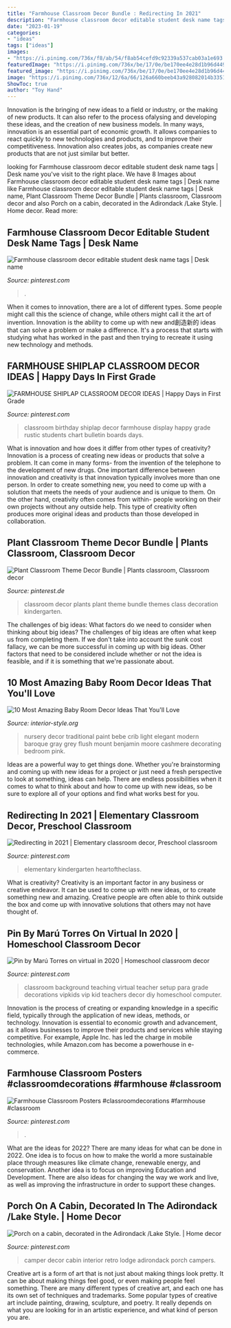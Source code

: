 ```yaml
---
title: "Farmhouse Classroom Decor Bundle : Redirecting In 2021"
description: "Farmhouse classroom decor editable student desk name tags"
date: "2023-01-19"
categories:
- "ideas"
tags: ["ideas"]
images:
- "https://i.pinimg.com/736x/f8/ab/54/f8ab54cefd9c92339a537cab03a1e693.jpg"
featuredImage: "https://i.pinimg.com/736x/be/17/0e/be170ee4e28d1b96d4498c3d4989dbb9.jpg"
featured_image: "https://i.pinimg.com/736x/be/17/0e/be170ee4e28d1b96d4498c3d4989dbb9.jpg"
image: "https://i.pinimg.com/736x/12/6a/66/126a660beeb43a928082014b3351e691.jpg"
ShowToc: true
author: "Toy Hand"
---
```



Innovation is the bringing of new ideas to a field or industry, or the making of new products. It can also refer to the process ofalysing and developing these ideas, and the creation of new business models. In many ways, innovation is an essential part of economic growth. It allows companies to react quickly to new technologies and products, and to improve their competitiveness. Innovation also creates jobs, as companies create new products that are not just similar but better.

	

		
looking for Farmhouse classroom decor editable student desk name tags | Desk name you've visit to the right place. We have 8 Images about Farmhouse classroom decor editable student desk name tags | Desk name like Farmhouse classroom decor editable student desk name tags | Desk name, Plant Classroom Theme Decor Bundle | Plants classroom, Classroom decor and also Porch on a cabin, decorated in the Adirondack /Lake Style. | Home decor. Read more:
		
    
## Farmhouse Classroom Decor Editable Student Desk Name Tags | Desk Name

<img loading=lazy src="https://i.pinimg.com/736x/6b/38/36/6b38360dd643b1824932082bd6db52f0.jpg" onerror="this.onerror=null;this.src='https://tse3.mm.bing.net/th?id=OIP.aUNlG5-tg9N7KavKQwMHOAHaOz&amp;pid=15.1';" alt="Farmhouse classroom decor editable student desk name tags | Desk name">

_Source: pinterest.com_

>. 

	

When it comes to innovation, there are a lot of different types. Some people might call this the science of change, while others might call it the art of invention. Innovation is the ability to come up with new and創造新的 ideas that can solve a problem or make a difference. It's a process that starts with studying what has worked in the past and then trying to recreate it using new technology and methods.

    
## FARMHOUSE SHIPLAP CLASSROOM DECOR IDEAS | Happy Days In First Grade

<img loading=lazy src="https://i.pinimg.com/736x/f8/ab/54/f8ab54cefd9c92339a537cab03a1e693.jpg" onerror="this.onerror=null;this.src='https://tse2.mm.bing.net/th?id=OIP.rAbGu1QdSdYI77quZ4rknAHaHa&amp;pid=15.1';" alt="FARMHOUSE SHIPLAP CLASSROOM DECOR IDEAS | Happy Days in First Grade">

_Source: pinterest.com_

>classroom birthday shiplap decor farmhouse display happy grade rustic students chart bulletin boards days. 

	

What is innovation and how does it differ from other types of creativity?
Innovation is a process of creating new ideas or products that solve a problem. It can come in many forms- from the invention of the telephone to the development of new drugs. 
One important difference between innovation and creativity is that innovation typically involves more than one person. In order to create something new, you need to come up with a solution that meets the needs of your audience and is unique to them. On the other hand, creativity often comes from within- people working on their own projects without any outside help. This type of creativity often produces more original ideas and products than those developed in collaboration.

    
## Plant Classroom Theme Decor Bundle | Plants Classroom, Classroom Decor

<img loading=lazy src="https://i.pinimg.com/736x/12/6a/66/126a660beeb43a928082014b3351e691.jpg" onerror="this.onerror=null;this.src='https://tse2.mm.bing.net/th?id=OIP.saccbCyOQx8NaNtEPT_wkgHaO0&amp;pid=15.1';" alt="Plant Classroom Theme Decor Bundle | Plants classroom, Classroom decor">

_Source: pinterest.de_

>classroom decor plants plant theme bundle themes class decoration kindergarten. 

	

The challenges of big ideas: What factors do we need to consider when thinking about big ideas?
The challenges of big ideas are often what keep us from completing them. If we don't take into account the sunk cost fallacy, we can be more successful in coming up with big ideas. Other factors that need to be considered include whether or not the idea is feasible, and if it is something that we're passionate about.

    
## 10 Most Amazing Baby Room Decor Ideas That You&#039;ll Love

<img loading=lazy src="http://interior-style.org/wp-content/uploads/2020/01/Traditional-Baby-Room-Decor.jpg" onerror="this.onerror=null;this.src='https://tse1.mm.bing.net/th?id=OIP.7uwO8JnR0gjdOCZxmTsNHwHaLH&amp;pid=15.1';" alt="10 Most Amazing Baby Room Decor Ideas That You&#039;ll Love">

_Source: interior-style.org_

>nursery decor traditional paint bebe crib light elegant modern baroque gray grey flush mount benjamin moore cashmere decorating bedroom pink. 

	

Ideas are a powerful way to get things done. Whether you're brainstorming and coming up with new ideas for a project or just need a fresh perspective to look at something, ideas can help. There are endless possibilities when it comes to what to think about and how to come up with new ideas, so be sure to explore all of your options and find what works best for you.

    
## Redirecting In 2021 | Elementary Classroom Decor, Preschool Classroom

<img loading=lazy src="https://i.pinimg.com/736x/15/e9/bd/15e9bd3f4df83b9ef207f5c4de0f6789.jpg" onerror="this.onerror=null;this.src='https://tse1.mm.bing.net/th?id=OIP.ooV0PUYJw_-H7L8b79BO3AHaHa&amp;pid=15.1';" alt="Redirecting in 2021 | Elementary classroom decor, Preschool classroom">

_Source: pinterest.com_

>elementary kindergarten heartoftheclass. 

	

What is creativity?
Creativity is an important factor in any business or creative endeavor. It can be used to come up with new ideas, or to create something new and amazing. Creative people are often able to think outside the box and come up with innovative solutions that others may not have thought of.

    
## Pin By Marú Torres On Virtual In 2020 | Homeschool Classroom Decor

<img loading=lazy src="https://i.pinimg.com/736x/be/17/0e/be170ee4e28d1b96d4498c3d4989dbb9.jpg" onerror="this.onerror=null;this.src='https://tse2.mm.bing.net/th?id=OIP.BsaVrUt4t-MmX0rpQt_egwHaJ3&amp;pid=15.1';" alt="Pin by Marú Torres on virtual in 2020 | Homeschool classroom decor">

_Source: pinterest.com_

>classroom background teaching virtual teacher setup para grade decorations vipkids vip kid teachers decor diy homeschool computer. 

	

Innovation is the process of creating or expanding knowledge in a specific field, typically through the application of new ideas, methods, or technology. Innovation is essential to economic growth and advancement, as it allows businesses to improve their products and services while staying competitive. For example, Apple Inc. has led the charge in mobile technologies, while Amazon.com has become a powerhouse in e-commerce.

    
## Farmhouse Classroom Posters #classroomdecorations #farmhouse #classroom

<img loading=lazy src="https://i.pinimg.com/736x/63/ab/45/63ab45f725d47249ade94318d3093c99.jpg" onerror="this.onerror=null;this.src='https://tse3.mm.bing.net/th?id=OIP.RwT570zyY4qVLNdIqzwI6AHaJm&amp;pid=15.1';" alt="Farmhouse Classroom Posters #classroomdecorations #farmhouse #classroom">

_Source: pinterest.com_

>. 

	

What are the ideas for 2022?
There are many ideas for what can be done in 2022. One idea is to focus on how to make the world a more sustainable place through measures like climate change, renewable energy, and conservation. Another idea is to focus on improving Education and Development. There are also ideas for changing the way we work and live, as well as improving the infrastructure in order to support these changes.

    
## Porch On A Cabin, Decorated In The Adirondack /Lake Style. | Home Decor

<img loading=lazy src="https://i.pinimg.com/736x/40/f3/cf/40f3cfc9b86f5b1dbd33407d705a0e89.jpg" onerror="this.onerror=null;this.src='https://tse4.mm.bing.net/th?id=OIP.VDlibtt8fWWvC_SCgOFA9QHaJ3&amp;pid=15.1';" alt="Porch on a cabin, decorated in the Adirondack /Lake Style. | Home decor">

_Source: pinterest.com_

>camper decor cabin interior retro lodge adirondack porch campers. 

	

Creative art is a form of art that is not just about making things look pretty. It can be about making things feel good, or even making people feel something. There are many different types of creative art, and each one has its own set of techniques and trademarks. Some popular types of creative art include painting, drawing, sculpture, and poetry. It really depends on what you are looking for in an artistic experience, and what kind of person you are.


